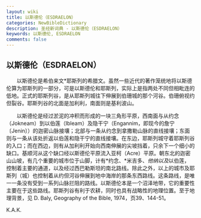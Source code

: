 ```yaml
---
layout: wiki
title: 以斯德伦（ESDRAELON）
categories: NewBibleDictionary
description: 圣经新词典 - 以斯德伦（ESDRAELON）
keywords: 以斯德伦, ESDRAELON
comments: false
---
```


## 以斯德伦（ESDRAELON）

　　以斯德伦是希伯来文*耶斯列的希腊文。虽然一些近代的著作笼统地将以斯德伦算为耶斯列的一部分，可是以斯德伦和耶斯列，实际上是指两处不同但相毗连的低地。正式的耶斯列谷，是从耶斯列城往下伸展到伯珊城的那个河谷。伯珊俯视约但裂谷。耶斯列谷的北面是加利利，南面则是基利波山。

　　以斯德伦是经过淤泥的冲积而形成的一块三角形平原，西南面与从约念（Jokneam）到以伯莲（Ibleam）及隐干宁（Engannim，即现今的詹宁〔Jenin〕）的迦密山脉接壤；北部与一条从约念到拿撒勒山脉的直线接壤；东面则与一条从该处折返以伯莲和隐干宁的直线接壤。在东边，耶斯列城守着耶斯列谷的入口；而在西边，则有从加利利开始向西南伸展的尖坡挡着，只余下一个细小的缺口。基顺河从这个缺口经以斯德伦平原流入亚柯（Acre）平原。朝东北的迦密山山坡，有几个重要的城市位于山脚，计有*约念、*米吉多、*他纳以及*以伯莲，控制着主要的通道，以及经过西巴勒斯坦的南北路线。除此之外，以上的城市及耶斯列（城）也控制着从约但河谷伸展到地中海岸的那条东西路线。这条路线，是唯一一条没有受到一系列山脉拦阻的路线。以斯德伦本是一个沼泽地带，它的重要性主要在于这些路线。耶斯列谷有利于农耕，同时也具有战略性的地理位置。至于地理背景，见 D. Baly, Geography of the Bible, 1974，页39、144-51。

K.A.K.








